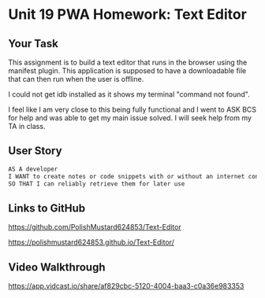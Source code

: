 # Unit 19 PWA Homework: Text Editor

## Your Task

This assignment is to build a text editor that runs in the browser using the manifest plugin. This application is supposed to have a downloadable file that can then run when the user is offline.

I could not get idb installed as it shows my terminal "command not found".

I feel like I am very close to this being fully functional and I went to ASK BCS for help and was able to get my main issue solved. I will seek help from my TA in class.

## User Story

```md
AS A developer
I WANT to create notes or code snippets with or without an internet connection
SO THAT I can reliably retrieve them for later use
```
## Links to GitHub

<!-- GitHub Repo Page -->
https://github.com/PolishMustard624853/Text-Editor

<!-- Deployed Application -->
https://polishmustard624853.github.io/Text-Editor/

## Video Walkthrough

https://app.vidcast.io/share/af829cbc-5120-4004-baa3-c0a36e983353